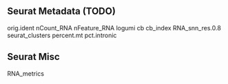 Seurat Metadata (TODO)
---------------
orig.ident
nCount_RNA
nFeature_RNA
logumi
cb
cb_index
RNA_snn_res.0.8
seurat_clusters
percent.mt
pct.intronic

Seurat Misc
-----------
RNA_metrics





